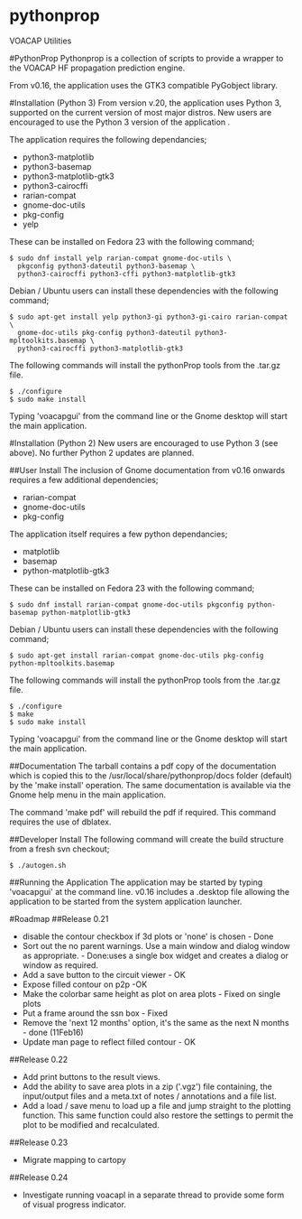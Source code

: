 # pythonprop
VOACAP Utilities

#PythonProp
Pythonprop is a collection of scripts to provide a wrapper to the VOACAP HF
propagation prediction engine.

From v0.16, the application uses the GTK3 compatible PyGobject library.

#Installation (Python 3)
From version v.20, the application uses Python 3, supported on the current
version of most major distros.  New users are encouraged to use the Python 3
version of the application .

The application requires the following dependancies;
* python3-matplotlib
* python3-basemap
* python3-matplotlib-gtk3
* python3-cairocffi
* rarian-compat
* gnome-doc-utils
* pkg-config
* yelp


These can be installed on Fedora 23 with the following command;

    $ sudo dnf install yelp rarian-compat gnome-doc-utils \
      pkgconfig python3-dateutil python3-basemap \
      python3-cairocffi python3-cffi python3-matplotlib-gtk3

Debian / Ubuntu users can install these dependencies with the following command;

    $ sudo apt-get install yelp python3-gi python3-gi-cairo rarian-compat \
      gnome-doc-utils pkg-config python3-dateutil python3-mpltoolkits.basemap \
      python3-cairocffi python3-matplotlib-gtk3

The following commands will install the pythonProp tools from the .tar.gz file.

    $ ./configure
    $ sudo make install

Typing 'voacapgui' from the command line or the Gnome desktop will start the main application.


#Installation (Python 2)
New users are encouraged to use Python 3 (see above).  No further Python 2 updates are planned.

##User Install
The inclusion of Gnome documentation from v0.16 onwards requires a few additional
dependencies;
* rarian-compat
* gnome-doc-utils
* pkg-config

The application itself requires a few python dependancies;
* matplotlib
* basemap
* python-matplotlib-gtk3

These can be installed on Fedora 23 with the following command;

    $ sudo dnf install rarian-compat gnome-doc-utils pkgconfig python-basemap python-matplotlib-gtk3

Debian / Ubuntu users can install these dependencies with the following command;

    $ sudo apt-get install rarian-compat gnome-doc-utils pkg-config python-mpltoolkits.basemap

The following commands will install the pythonProp tools from the .tar.gz file.

    $ ./configure
    $ make
    $ sudo make install

Typing 'voacapgui' from the command line or the Gnome desktop will start the main application.

##Documentation
The tarball contains a pdf copy of the documentation which is copied this to the /usr/local/share/pythonprop/docs folder (default) by the 'make install' operation.  The same documentation is available via the Gnome help menu in the main application.

The command 'make pdf' will rebuild the pdf if required.  This command requires the use of dblatex.

##Developer Install
The following command will create the build structure from a fresh svn checkout;

    $ ./autogen.sh

##Running the Application
The application may be started by typing 'voacapgui' at the command line. v0.16
includes a .desktop file allowing the application to be started from the system
application launcher.

#Roadmap
##Release 0.21
* disable the contour checkbox if 3d plots or 'none' is chosen - Done
* Sort out the no parent warnings.  Use a main window and dialog window
  as appropriate. - Done:uses a single box widget and creates a dialog
  or window as required.
* Add a save button to the circuit viewer - OK
* Expose filled contour on p2p -OK
* Make the colorbar same height as plot on area plots - Fixed on single plots
* Put a frame around the ssn box - Fixed
* Remove the 'next 12 months' option, it's the same as the next N months - done (11Feb16)
* Update man page to reflect filled contour - OK

##Release 0.22
* Add print buttons to the result views.
* Add the ability to save area plots in a zip ('.vgz') file containing, the
  input/output files and a meta.txt of notes / annotations and a file list.
* Add a load / save menu to load up a file and jump straight to the
  plotting function.  This same function could also restore the settings
  to permit the plot to be modified and recalculated.

##Release 0.23
* Migrate mapping to cartopy

##Release 0.24
* Investigate running voacapl in a separate thread to provide some form of visual progress indicator.
